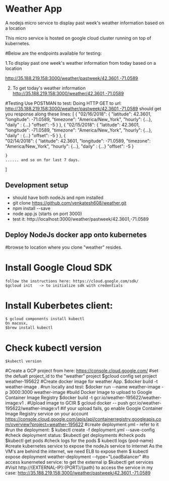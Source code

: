 Weather App
=============

A nodejs micro service to display past week's weather information based on a location

This micro service is hosted on google cloud cluster running on top of kubernetes.

#Below are the endpoints available for testing:

1.To display past one week's weather information from today based on a location

http://35.188.219.158:3000/weather/pastweek/42.3601,-71.0589

2. To get today's weather information
http://35.188.219.158:3000/weather/42.3601,-71.0589

#Testing
Use POSTMAN to test:
 Doing HTTP GET to url: http://35.188.219.158:3000/weather/pastweek/42.3601,-71.0589
 should get you response along these lines:
 [
    {
        "02/16/2018": {
            "latitude": 42.3601,
            "longitude": -71.0589,
            "timezone": "America/New_York",
            "hourly": {...},
            "daily" : {...}
            "offset": -5
        }
    },
    {
        "02/15/2018": {
			"latitude": 42.3601,
            "longitude": -71.0589,
            "timezone": "America/New_York",
            "hourly": {...},
            "daily" : {...}
            "offset": -5
        }
    },
    {	
    	"02/14/2018": {
			"latitude": 42.3601,
            "longitude": -71.0589,
            "timezone": "America/New_York",
            "hourly": {...},
            "daily" : {...}
            "offset": -5
        }

	}
	...... and so on for last 7 days.
]

Development setup
-----------------

* should have both nodeJs and npm installed
* git clone https://github.com/venkatesh608/weather.git
* npm install --save
* node app.js    (starts on port 3000)
* test it: http://localhost:3000/weather/pastweek/42.3601,-71.0589

Deploy NodeJs docker app onto kubernetes
-----------------
#browse to location where you clone "weather" resides.
# Install Google Cloud SDK
	follow the instructions here: https://cloud.google.com/sdk/
	$gcloud init   -> to initialize sdk with credentials
# Install Kuberbetes client:
	$ gcloud components install kubectl
	On macosx, 
	$brew install kubectl
# Check kubectl version
	$kubectl version
#Create a GCP project
	from here: https://console.cloud.google.com/
#set the defualt project_id to the "weather" project
	$gcloud config set project weather-195622
#Create docker image for weather App.
	$docker build -t weather-image . 
#run locally and test: 
	$docker run --name weather-image -p 3000:3000 weather-image	
#build Docker Image to upload to Google Container Image Registry
	$docker build -t gcr.io/weather-195622/weather-image:v1 .
#Upload image to GCIR
	$ gcloud docker -- push gcr.io/weather-195622/weather-image:v1
#if your upload fails, go enable Google Container Image Registry service on your account
	https://console.cloud.google.com/apis/api/containerregistry.googleapis.com/overview?project=weather-195622 
#create deployment.yml - refer to it
#run the deployment:
	$ kubectl create -f deployment.yml --save-config
#check deployment status:
	$kubectl get deployments
#check pods
	$kubectl get pods
#check logs for the pods
	$ kubectl logs {pod-name}
#create kubernetes service to expose the nodeJs service to internet
As the VM's are behind the internet, we need ELB to expose them
	$ kubectl expose deployment weather-deployment --type="LoadBalancer"
#to access kunerneted service: to get the external ip
	$kubectl get services
#Visit http://{EXTERNAL-IP}:{PORT}/{path} to access the service
	in my case: http://35.188.219.158:3000/weather/pastweek/42.3601,-71.0589












